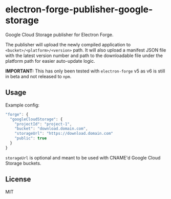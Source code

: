 # electron-forge-publisher-google-storage

Google Cloud Storage publisher for Electron Forge.

The publisher will upload the newly compiled application to `<bucket>/<platform>/<version>` path. It will also upload a manifest JSON file with the latest version number and path to the downloadable file under the platform path for easier auto-update logic.

**IMPORTANT:** This has only been tested with `electron-forge` v5 as v6 is still in beta and not released to `npm`.

## Usage

Example config:

```js
"forge": {
  "googleCloudStorage": {
    "projectId": "project-1",
    "bucket": "download.domain.com",
    "storageUrl": "https://download.domain.com"
    "public": true
  }
}
```

`storageUrl` is optional and meant to be used with CNAME'd Google Cloud Storage buckets.

## License

MIT
